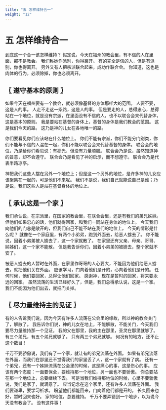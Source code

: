 ```yaml
---
title: "五 怎样维持合一"
weight: "12"
---
```


# 五 怎样维持合一


到底这一个合一该怎样维持？
假定说，今天在福州的教会里，有不信的人在里面，那不是教会。
我们称她作派别，你得离开。
有的完全是信的人，但是有派别，你也得离开。
另外又有人把宗派联合起来，成功作联合会。
你知道，这也是肉体的行为，必须除掉，你也必须离开。

## 〖 遵守基本的原则 〗

如果今天在福州要有一个教会，就必须像基督的身体那样大的范围。
人要不要，这是人的事。
人走不走这一条路，这是人的事。
但是要走的人，总得忠心，总得站在一个地位，就是没有宗派，在里面没有不信的人，也不以联合会来代替身体，这是基本的原则。
我是要站在基督的身体上，基督的身体是我们教会的范围。
这是我们今天的路。
这乃是神的儿女在各地唯一的路。

你们要看见你们应该站在什么地位上。
你们不能有宗派，你们不能分门别类，你们不能与不信的人混在一起，你们不能以联合会来代替基督的身体。
联合会的地位，乃是给你们看见说：有亮光，但没有力量顺服。
联合会乃是说，虽然知道神的旨意，却不会遵守。
联合会乃是看见了神的启示，而不想遵守。
联合会乃是代表半路凉亭。

神把我们这些人摆在另外一个地位上；但是这一个另外的地位，是许多神的儿女应该聚集在一起的，可是他们不来呢。
我们不是说，我们自己就能说自己是谁；乃是说，我们这些人是站在基督身体的地位上。

## 〖 承认这是一个家 〗

我们承认说，在宗派里，在国家的教会里，在联合会里，还是有我们的弟兄姊妹。
但他们如果忠心的话，他们就得回家，和我们一同站在身体的地位上。
今天我们向他们的门总是敞开的，但我们自己不能不站在我们的地位上。
今天的情形是什么呢？
就像在一个家庭里，有两个小弟弟，跑到外面去，给恶人掳去了。
你不能说，因着小弟弟被人掳去了，这一个家就散了。
在家里还有父亲、母亲、哥哥、姊姊们，这一个家不能散。
但是我告诉你们，因着小弟弟的被掳去，整个家就不安了。

被恶人掳去的人暂时在外面，在家里作哥哥的人心要大，不能因为他们给恶人掳去，就把他们关在外面。
应该学习，门向着他们是开的，心向着他们是开的。
任何时候，他们要回家，总得让他们回家。
感谢神，现在是暂时的回家，将来要永远的回家。
虽然流荡的生活已经好久了，但是，我们总得承认说，这是一个家。
我们不能因为他们出去，就把门关掉。

## 〖 尽力量维持主的见证 〗

有的人告诉我们说，因为今天有许多人流荡在公会里的缘故，所以神的教会关门了，解散了。
我告诉你们说，神的儿女在地上，不能解散，不能关门，今天我们要尽力量维持那一个见证。
我的父在那里，我的主在那里，圣灵在那里就够了。
有三个弟兄，有五个弟兄就够了。
只有两三个弟兄就够。
何况有的地方，还不止这个数目！

千万不要骄傲说，我们有了一个家，就让有的弟兄流荡在外面。
如果有弟兄流落在外面，而我们在那里还不觉得我们的家里丢了人，这一个家就有了病。
还有一个弟兄，还有一个姊妹流荡在公会里的时候，这是痛心的事，这是伤心的事。
应该有两个态度：一面要保全，要维持那一个地位，另一面也不要骄傲。
你总要站在那一个地位上，总要继续下去。
可是当我们维持那地位的时候，心里不要骄傲说，我们是家了，就满意了。
应当记念在这个家里，还有许多人流荡在外面。
我们要谦卑，要学习祈求。
盼望他们都能回来，门向着他们都是开的。
长久回来也好，暂时回来也好。
家的地位，总要维持。
千万不要弄错到一个地步，以为说今天没有教会了。
没有这件事！
